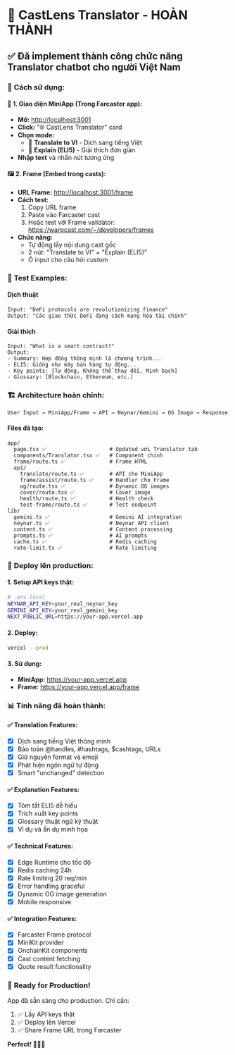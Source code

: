 # 🎉 CastLens Translator - HOÀN THÀNH

## ✅ Đã implement thành công chức năng Translator chatbot cho người Việt Nam

### 🎯 **Cách sử dụng:**

#### 📱 **1. Giao diện MiniApp (Trong Farcaster app):**

- **Mở:** <http://localhost:3001>
- **Click:** "🌐 CastLens Translator" card  
- **Chọn mode:**
  - 🔄 **Translate to VI** - Dịch sang tiếng Việt
  - 🤖 **Explain (ELI5)** - Giải thích đơn giản
- **Nhập text** và nhấn nút tương ứng

#### 🖼️ **2. Frame (Embed trong casts):**

- **URL Frame:** <http://localhost:3001/frame>
- **Cách test:**
  1. Copy URL frame
  2. Paste vào Farcaster cast
  3. Hoặc test với Frame validator: <https://warpcast.com/~/developers/frames>
- **Chức năng:**
  - Tự động lấy nội dung cast gốc
  - 2 nút: "Translate to VI" + "Explain (ELI5)"
  - Ô input cho câu hỏi custom

### 🧪 **Test Examples:**

#### Dịch thuật

```
Input: "DeFi protocols are revolutionizing finance"
Output: "Các giao thức DeFi đang cách mạng hóa tài chính"
```

#### Giải thích

```
Input: "What is a smart contract?"
Output: 
- Summary: Hợp đồng thông minh là chương trình...
- ELI5: Giống như máy bán hàng tự động...
- Key points: [Tự động, Không thể thay đổi, Minh bạch]
- Glossary: [Blockchain, Ethereum, etc.]
```

### 🏗️ **Architecture hoàn chỉnh:**

```
User Input → MiniApp/Frame → API → Neynar/Gemini → OG Image → Response
```

#### **Files đã tạo:**

```
app/
  page.tsx ✅                    # Updated với Translator tab
  components/Translator.tsx ✅   # Component chính
  frame/route.ts ✅              # Frame HTML
  api/
    translate/route.ts ✅        # API cho MiniApp
    frame/assist/route.ts ✅     # Handler cho Frame  
    og/route.tsx ✅              # Dynamic OG images
    cover/route.tsx ✅           # Cover image
    health/route.ts ✅           # Health check
    test-frame/route.ts ✅       # Test endpoint
lib/
  gemini.ts ✅                   # Gemini AI integration
  neynar.ts ✅                   # Neynar API client
  content.ts ✅                  # Content processing
  prompts.ts ✅                  # AI prompts
  cache.ts ✅                    # Redis caching
  rate-limit.ts ✅               # Rate limiting
```

### 🚀 **Deploy lên production:**

#### 1. **Setup API keys thật:**

```bash
# .env.local
NEYNAR_API_KEY=your_real_neynar_key
GEMINI_API_KEY=your_real_gemini_key  
NEXT_PUBLIC_URL=https://your-app.vercel.app
```

#### 2. **Deploy:**

```bash
vercel --prod
```

#### 3. **Sử dụng:**

- **MiniApp:** <https://your-app.vercel.app>
- **Frame:** <https://your-app.vercel.app/frame>

### 📊 **Tính năng đã hoàn thành:**

#### ✅ **Translation Features:**

- [x] Dịch sang tiếng Việt thông minh
- [x] Bảo toàn @handles, #hashtags, $cashtags, URLs
- [x] Giữ nguyên format và emoji
- [x] Phát hiện ngôn ngữ tự động
- [x] Smart "unchanged" detection

#### ✅ **Explanation Features:**

- [x] Tóm tắt ELI5 dễ hiểu
- [x] Trích xuất key points
- [x] Glossary thuật ngữ kỹ thuật
- [x] Ví dụ và ẩn dụ minh họa

#### ✅ **Technical Features:**

- [x] Edge Runtime cho tốc độ
- [x] Redis caching 24h
- [x] Rate limiting 20 req/min
- [x] Error handling graceful
- [x] Dynamic OG image generation
- [x] Mobile responsive

#### ✅ **Integration Features:**

- [x] Farcaster Frame protocol
- [x] MiniKit provider
- [x] OnchainKit components
- [x] Cast content fetching
- [x] Quote result functionality

### 🎯 **Ready for Production!**

App đã sẵn sàng cho production. Chỉ cần:

1. ✅ Lấy API keys thật
2. ✅ Deploy lên Vercel  
3. ✅ Share Frame URL trong Farcaster

**Perfect! 🚀🇻🇳**
